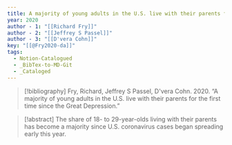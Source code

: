 ```yaml
---
title: A majority of young adults in the U.S. live with their parents for the first time since the Great Depression
year: 2020
author - 1: "[[Richard Fry]]"
author - 2: "[[Jeffrey S Passel]]"
author - 3: "[[D'vera Cohn]]"
key: "[[@Fry2020-da]]"
tags:
  - Notion-Catalogued
  - _BibTex-to-MD-Git
  - _Cataloged
---
```


> [!bibliography]
> Fry, Richard, Jeffrey S Passel, D'vera Cohn. 2020. “A majority of young adults in the U.S. live with their parents for the first time since the Great Depression.” 

> [!abstract]
> The share of 18- to 29-year-olds living with their parents has become a majority since U.S. coronavirus cases began spreading early this year.